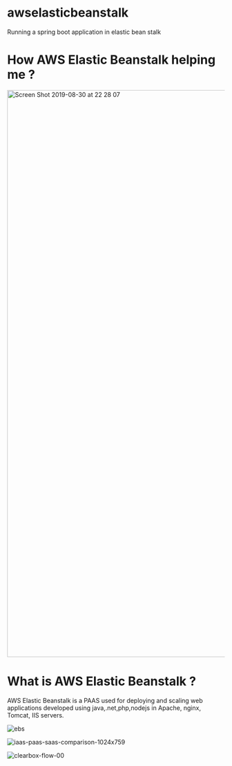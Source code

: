 # awselasticbeanstalk
Running a spring boot application in elastic bean stalk

# How AWS Elastic Beanstalk helping me ?

<img width="1311" alt="Screen Shot 2019-08-30 at 22 28 07" src="https://user-images.githubusercontent.com/30971809/64049614-acaad600-cb75-11e9-99cc-8179d1e0ecb8.png">


# What is AWS Elastic Beanstalk ?
AWS Elastic Beanstalk is a PAAS used for deploying and scaling web applications developed using java,.net,php,nodejs 
in Apache, nginx, Tomcat, IIS servers.

![ebs](https://user-images.githubusercontent.com/30971809/63971042-ec09f180-caa5-11e9-8e2f-fd9dc1110d87.png)

![iaas-paas-saas-comparison-1024x759](https://user-images.githubusercontent.com/30971809/63971369-98e46e80-caa6-11e9-98c0-1372c5547f9e.jpg)

![clearbox-flow-00](https://user-images.githubusercontent.com/30971809/63971440-bb768780-caa6-11e9-853c-9281bad61582.png)









